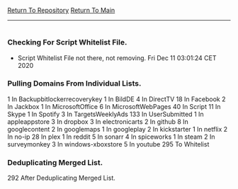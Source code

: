 [Return To Repository](https://github.com/bast69/piholeparser/)
[Return To Main](https://github.com/bast69/piholeparser/blob/master/RecentRunLogs/Mainlog.md)
____________________________________
# 
### Checking For Script Whitelist File.
* Script Whitelist File not there, not removing. Fri Dec 11 03:01:24 CET 2020
### Pulling Domains From Individual Lists.
1 In Backupbitlockerrecoverykey
1 In BildDE
4 In DirectTV
18 In Facebook
2 In Jackbox
1 In MicrosoftOffice
6 In MicrosoftWebPages
40 In Script
11 In Skype
1 In Spotify
3 In TargetsWeeklyAds
133 In UserSubmitted
1 In appleappstore
3 In dropbox
3 In electronicarts
2 In github
8 In googlecontent
2 In googlemaps
1 In googleplay
2 In kickstarter
1 In netflix
2 In no-ip
28 In plex
1 In reddit
5 In sonarr
4 In spiceworks
1 In steam
2 In surveymonkey
3 In windows-xboxstore
5 In youtube
295 To Whitelist
### Deduplicating Merged List.
292 After Deduplicating Merged List.
